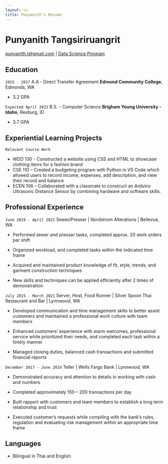 ```yaml
---
layout: cv
title: Punyanith's Resume
---
```


# Punyanith Tangsiriruangrit

<div id="webaddress">
<a href="punyanith.t@gmail.com">punyanith.t@gmail.com</a>
| <a href="https://byuidatascience.github.io/development.html">Data Science Program</a>
</div>

<!-- https://www.monique.tech/the-art-of-markdown -->
## Education

`2015 - 2017`
A.A - Direct Transfer Agreement
__Edmond Community College__, Edmonds, WA
- 3.2 GPA

`Expected April 2023`
B.S. - Computer Science
__Brigham Young University - Idaho__, Rexburg, ID

- 3.7 GPA


## Experiential Learning Projects
`Relevant Course Work`
- WDD 130 - Constructed a website using CSS and HTML to showcase clothing items for a fashion brand
- CSE 110 – Created a budgeting program with Python in VS Code which allowed users to record income, expenses, add description, and view their record and balance
- ECEN 106 – Collaborated with a classmate to construct an Arduino Ultrasonic Distance Sensor by combining hardware and software skills.


## Professional Experience

`June 2019 - April 2021`
Sewer/Presser | Nordstrom Alterations | Bellevue, WA 

- Performed sewer and presser tasks, completed approx. 20 work orders per shift

- Organized workload, and completed tasks within the indicated time frame

- Acquired and maintained product knowledge of fit, style, trends, and garment construction techniques
- New skills and techniques can be applied efficiently after 2 times of demonstration


`July 2015 - March 2021`
Server, Host, Food Runner | Silver Spoon Thai Restaurant and Bar | Lynnwood, WA

- Developed communication and time management skills to better assist customers and maintained a professional work culture with team members

- Enhanced customers’ experience with warm welcomes, professional service while prioritized their needs, and completed each task within a timely manner

- Managed closing duties, balanced cash transactions and submitted financial reports

`December 2017 - June 2019`
Teller | Wells Fargo Bank | Lynnwood, WA 

- Demonstrated accuracy and attention to details in working with cash and numbers

- Completed approximately 150 – 200 transactions per day

- Built rapport with customers and team members to establish a long term relationship and trust

- Executed customer’s requests while compiling with the bank’s rules, regulation and evaluating risk management within an appropriate time frame

## Languages
- Bilingual in Thai and English


<!-- ### Footer

Last updated: July 2022 -->


